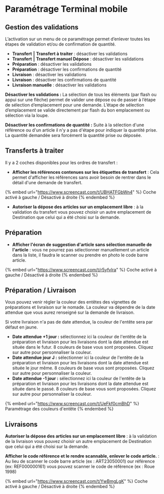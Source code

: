 # Paramétrage Terminal mobile

## Gestion des validations

L’activation sur un menu de ce paramétrage permet d’enlever toutes les étapes de validation et/ou de confirmation de quantité.

* **Transfert ⎮ Transfert à traiter** : désactiver les validations
* **Transfert ⎮ Transfert manuel Dépose** : désactiver les validations
* **Préparation** : désactiver les validations
* **Préparation** : désactiver les confirmations de quantité
* **Livraison** : désactiver les validations
* **Livraison** : désactiver les confirmations de quantité
* **Livraison manuelle** : désactiver les validations

**Désactiver les validations :** La sélection de tous les éléments (par flash ou appui sur une flèche) permet de valider une dépose ou de passer à l’étape de sélection d’emplacement pour une demande.  L’étape de sélection d’emplacement se valide directement par flash du bon emplacement ou sélection via la loupe.

**Désactiver les confirmations de quantité :** Suite à la sélection d'une référence ou d'un article il n'y a pas d'étape pour indiquer la quantité prise. La quantité demandée sera forcément la quantité prise ou déposée.

## Transferts à traiter

Il y a 2 coches disponibles pour les ordres de transfert :&#x20;

* **Afficher les références contenues sur les étiquettes de transfert** : Cela permet d'afficher les références sans avoir besoin de rentrer dans le détail d'une demande de transfert.

{% embed url="https://www.screencast.com/t/UBHATFGbWn4" %}
Coche activé à gauche / Désactivé à droite
{% endembed %}

* **Autoriser la dépose des articles sur un emplacement libre** : à la validation du transfert vous pouvez choisir un autre emplacement de Destination que celui qui a été choisi sur la demande.&#x20;

## Préparation

* **Afficher l'écran de suggestion d'article sans sélection manuelle de l'article** : vous ne pourrez pas sélectionner manuellement un article dans la liste, il faudra le scanner ou prendre en photo le code barre article.

{% embed url="https://www.screencast.com/t/r5yfvlra" %}
Coche activé à gauche / Désactivé à droite
{% endembed %}

## Préparation / Livraison

Vous pouvez venir régler la couleur des entêtes des vignettes de préparations et livraison sur le nomade. La couleur va dépendre de la date attendue que vous aurez renseigné sur la demande de livraison.

Si votre livraison n'a pas de date attendue, la couleur de l'entête sera par défaut en jaune.

* **Date attendue +1 jour :** sélectionnez ici la couleur de l'entête de la préparation et livraison pour les livraisons dont la date attendue est située dans le futur. 8 couleurs de base vous sont proposées. Cliquez sur autre pour personnaliser la couleur.
* **Date attendue jour J :** sélectionner ici la couleur de l'entête de la préparation et livraison pour les livraisons dont la date attendue est située le jour même. 8 couleurs de base vous sont proposées. Cliquez sur autre pour personnaliser la couleur.
* **Date attendue -1 jour :** sélectionnez ici la couleur de l'entête de la préparation et livraison pour les livraisons dont la date attendue est située dans le passé. 8 couleurs de base vous sont proposées. Cliquez sur autre pour personnaliser la couleur.

{% embed url="https://www.screencast.com/t/UeFkf0cmBhD" %}
Paramétrage des couleurs d'entête
{% endembed %}

## Livraisons

**Autoriser la dépose des articles sur un emplacement libre** : à la validation de la livraison vous pouvez choisir un autre emplacement de Destination que celui qui a été choisi sur la demande.&#x20;

**Afficher le code référence et le rendre scannable, enlever le code article.** : Au lieu de scanner le code barre article (ex : ART23050001) our référence (ex: REF000000161) vous pouvez scanner le code de référence (ex : Roue 1998)

{% embed url="https://www.screencast.com/t/YwBmgLgK" %}
Coche activé à gauche / Désactivé à droite
{% endembed %}
